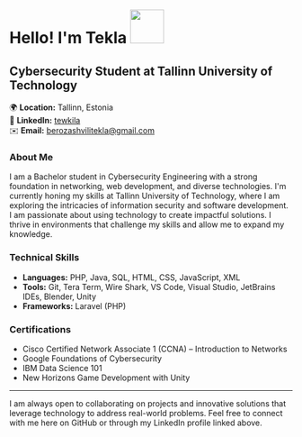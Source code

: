 <h1 align="left">Hello! I'm Tekla <img src="https://github.githubassets.com/images/mona-loading-dark.gif" width="60" height="60" />
</h1>


## Cybersecurity Student at Tallinn University of Technology

🌍 **Location:** Tallinn, Estonia  
🔗 **LinkedIn:** [tewkila](https://www.linkedin.com/in/tewkila)  
✉️ **Email:** [berozashvilitekla@gmail.com](mailto:berozashvilitekla@gmail.com)

### About Me

I am a Bachelor student in Cybersecurity Engineering with a strong foundation in networking, web development, and diverse technologies. I'm currently honing my skills at Tallinn University of Technology, where I am exploring the intricacies of information security and software development. I am passionate about using technology to create impactful solutions. I thrive in environments that challenge my skills and allow me to expand my knowledge.

### Technical Skills

- **Languages:** PHP, Java, SQL, HTML, CSS, JavaScript, XML
- **Tools:** Git, Tera Term, Wire Shark, VS Code, Visual Studio, JetBrains IDEs, Blender, Unity
- **Frameworks:** Laravel (PHP)

### Certifications

- Cisco Certified Network Associate 1 (CCNA) – Introduction to Networks
- Google Foundations of Cybersecurity
- IBM Data Science 101
- New Horizons Game Development with Unity

---

I am always open to collaborating on projects and innovative solutions that leverage technology to address real-world problems. Feel free to connect with me here on GitHub or through my LinkedIn profile linked above.

